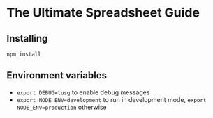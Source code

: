 # The Ultimate Spreadsheet Guide

## Installing

    npm install


## Environment variables

 - `export DEBUG=tusg` to enable debug messages
 - `export NODE_ENV=development` to run in development mode, `export NODE_ENV=production` otherwise
